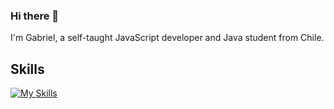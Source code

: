 ### Hi there 👋
I'm Gabriel, a self-taught JavaScript developer and Java student from Chile.

## Skills
[![My Skills](https://skillicons.dev/icons?i=js,html,css,nodejs,express,mongodb,mysql,postgres,vscode)](https://skillicons.dev)
<!-- This content will not appear in the rendered Markdown 
## My Stats
![Anurag's GitHub stats](https://github-readme-stats.vercel.app/api?username=soyunmate&show_icons=true&theme=tokyonight)

[![Top Langs](https://github-readme-stats.vercel.app/api/top-langs/?username=soyunmate&theme=tokyonight)](https://github.com/soyunmate/github-readme-stats)
-->
